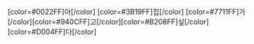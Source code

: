 [color=#0022FF]아[/color] [color=#3B19FF]집[/color] [color=#7711FF]가[/color][color=#940CFF]고[/color][color=#B208FF]싶[/color][color=#D004FF]다[/color]
